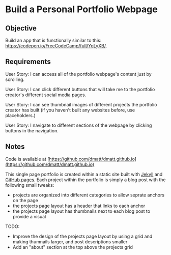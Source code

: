 # Build a Personal Portfolio Webpage

## Objective

Build an app that is functionally similar to this: https://codepen.io/FreeCodeCamp/full/YqLyXB/.

## Requirements

User Story: I can access all of the portfolio webpage's content just by scrolling.

User Story: I can click different buttons that will take me to the portfolio creator's different social media pages.

User Story: I can see thumbnail images of different projects the portfolio creator has built (if you haven't built any websites before, use placeholders.)

User Story: I navigate to different sections of the webpage by clicking buttons in the navigation.

## Notes

Code is available at [https://github.com/dmatt/dmatt.github.io](https://github.com/dmatt/dmatt.github.io)

This single page portfolio is created within a static site built with [Jekyll](https:://jekyll.com) and [GitHub pages](https://pages.github.com/). Each project within the portfolio is simply a blog post with the following small tweaks:

- projects are organized into different categories to allow seprate anchors on the page
- the projects page layout has a header that links to each anchor
- the projects page layout has thumbnails next to each blog post to provide a visual

TODO:

- Improve the design of the projects page layout by using a grid and making thumnails larger, and post descriptions smaller
- Add an "about" section at the top above the projects grid